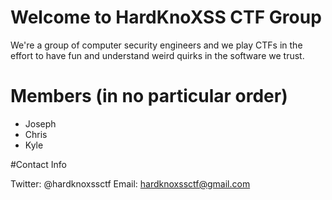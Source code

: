 # Welcome to HardKnoXSS CTF Group

We're a group of computer security engineers and we play CTFs in the effort to have fun and understand weird quirks in the software we trust.

# Members (in no particular order)

* Joseph
* Chris
* Kyle

#Contact Info

Twitter: @hardknoxssctf
Email: hardknoxssctf@gmail.com  

